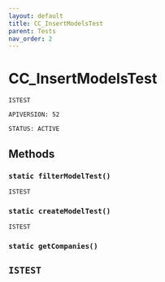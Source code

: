 ```yaml
---
layout: default
title: CC_InsertModelsTest
parent: Tests
nav_order: 2
---
```


# CC_InsertModelsTest

`ISTEST`

`APIVERSION: 52`

`STATUS: ACTIVE`

## Methods

### `static filterModelTest()`

`ISTEST`

### `static createModelTest()`

`ISTEST`

### `static getCompanies()`

## `ISTEST`
